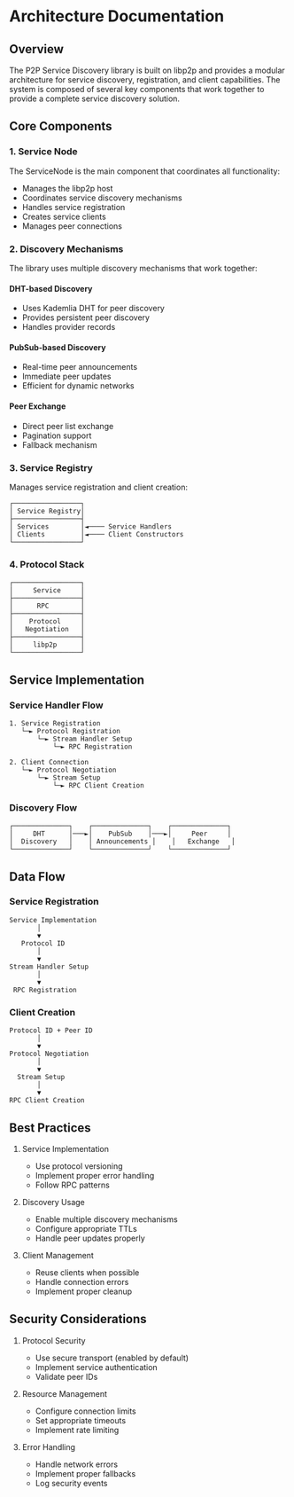 # Architecture Documentation

## Overview

The P2P Service Discovery library is built on libp2p and provides a modular architecture for service discovery, registration, and client capabilities. The system is composed of several key components that work together to provide a complete service discovery solution.

## Core Components

### 1. Service Node

The ServiceNode is the main component that coordinates all functionality:

- Manages the libp2p host
- Coordinates service discovery mechanisms
- Handles service registration
- Creates service clients
- Manages peer connections

### 2. Discovery Mechanisms

The library uses multiple discovery mechanisms that work together:

#### DHT-based Discovery
- Uses Kademlia DHT for peer discovery
- Provides persistent peer discovery
- Handles provider records

#### PubSub-based Discovery
- Real-time peer announcements
- Immediate peer updates
- Efficient for dynamic networks

#### Peer Exchange
- Direct peer list exchange
- Pagination support
- Fallback mechanism

### 3. Service Registry

Manages service registration and client creation:

```
┌─────────────────┐
│ Service Registry│
├─────────────────┤
│ Services        │◄──── Service Handlers
│ Clients         │◄──── Client Constructors
└─────────────────┘
```

### 4. Protocol Stack

```
┌─────────────────┐
│     Service     │
├─────────────────┤
│      RPC        │
├─────────────────┤
│    Protocol     │
│   Negotiation   │
├─────────────────┤
│     libp2p      │
└─────────────────┘
```

## Service Implementation

### Service Handler Flow

```
1. Service Registration
   └─► Protocol Registration
       └─► Stream Handler Setup
           └─► RPC Registration

2. Client Connection
   └─► Protocol Negotiation
       └─► Stream Setup
           └─► RPC Client Creation
```

### Discovery Flow

```
┌──────────────┐    ┌──────────────┐    ┌──────────────┐
│     DHT      │───►│    PubSub    │───►│     Peer     │
│  Discovery   │    │ Announcements │    │   Exchange   │
└──────────────┘    └──────────────┘    └──────────────┘
```

## Data Flow

### Service Registration

```
Service Implementation
       │
       ▼
   Protocol ID
       │
       ▼
Stream Handler Setup
       │
       ▼
 RPC Registration
```

### Client Creation

```
Protocol ID + Peer ID
       │
       ▼
Protocol Negotiation
       │
       ▼
  Stream Setup
       │
       ▼
RPC Client Creation
```

## Best Practices

1. Service Implementation
   - Use protocol versioning
   - Implement proper error handling
   - Follow RPC patterns

2. Discovery Usage
   - Enable multiple discovery mechanisms
   - Configure appropriate TTLs
   - Handle peer updates properly

3. Client Management
   - Reuse clients when possible
   - Handle connection errors
   - Implement proper cleanup

## Security Considerations

1. Protocol Security
   - Use secure transport (enabled by default)
   - Implement service authentication
   - Validate peer IDs

2. Resource Management
   - Configure connection limits
   - Set appropriate timeouts
   - Implement rate limiting

3. Error Handling
   - Handle network errors
   - Implement proper fallbacks
   - Log security events